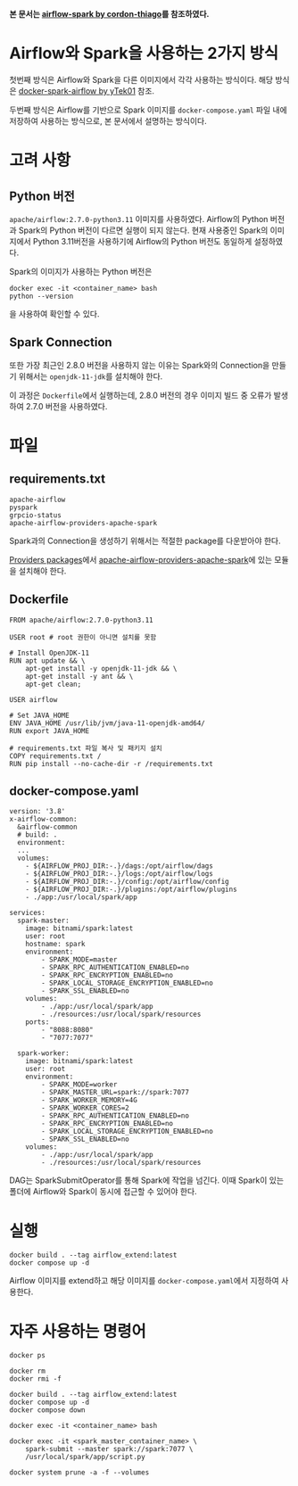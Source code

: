**본 문서는 [airflow-spark by cordon-thiago](https://github.com/cordon-thiago/airflow-spark/tree/master)를 참조하였다.**

# Airflow와 Spark을 사용하는 2가지 방식
첫번째 방식은 Airflow와 Spark을 다른 이미지에서 각각 사용하는 방식이다. 해당 방식은 [docker-spark-airflow by yTek01](https://github.com/yTek01/docker-spark-airflow) 참조.

두번째 방식은 Airflow를 기반으로 Spark 이미지를 `docker-compose.yaml` 파일 내에 저장하여 사용하는 방식으로, 본 문서에서 설명하는 방식이다.

# 고려 사항
## Python 버전
`apache/airflow:2.7.0-python3.11` 이미지를 사용하였다.
Airflow의 Python 버전과 Spark의 Python 버전이 다르면 실행이 되지 않는다.
현재 사용중인 Spark의 이미지에서 Python 3.11버전을 사용하기에 Airflow의 Python 버전도 동일하게 설정하였다.

Spark의 이미지가 사용하는 Python 버전은
```
docker exec -it <container_name> bash
python --version
```
을 사용하여 확인할 수 있다.

## Spark Connection
또한 가장 최근인 2.8.0 버전을 사용하지 않는 이유는 Spark와의 Connection을 만들기 위해서는 `openjdk-11-jdk`를 설치해야 한다.

이 과정은 `Dockerfile`에서 실행하는데, 2.8.0 버전의 경우 이미지 빌드 중 오류가 발생하여 2.7.0 버전을 사용하였다.

# 파일
## requirements.txt
```
apache-airflow
pyspark
grpcio-status
apache-airflow-providers-apache-spark
```
Spark과의 Connection을 생성하기 위해서는 적절한 package를 다운받아야 한다.

[Providers packages](https://airflow.apache.org/docs/#providers-packages-docs-apache-airflow-providers-index-html)에서
[apache-airflow-providers-apache-spark](https://airflow.apache.org/docs/apache-airflow-providers-apache-spark/stable/index.html)에 있는 모듈을 설치해야 한다.

## Dockerfile
```
FROM apache/airflow:2.7.0-python3.11

USER root # root 권한이 아니면 설치를 못함

# Install OpenJDK-11
RUN apt update && \
    apt-get install -y openjdk-11-jdk && \
    apt-get install -y ant && \
    apt-get clean;

USER airflow

# Set JAVA_HOME
ENV JAVA_HOME /usr/lib/jvm/java-11-openjdk-amd64/
RUN export JAVA_HOME

# requirements.txt 파일 복사 및 패키지 설치
COPY requirements.txt /
RUN pip install --no-cache-dir -r /requirements.txt
```

## docker-compose.yaml
```
version: '3.8'
x-airflow-common:
  &airflow-common
  # build: .
  environment:
  ...
  volumes:
    - ${AIRFLOW_PROJ_DIR:-.}/dags:/opt/airflow/dags
    - ${AIRFLOW_PROJ_DIR:-.}/logs:/opt/airflow/logs
    - ${AIRFLOW_PROJ_DIR:-.}/config:/opt/airflow/config
    - ${AIRFLOW_PROJ_DIR:-.}/plugins:/opt/airflow/plugins
    - ./app:/usr/local/spark/app

services:
  spark-master:
    image: bitnami/spark:latest
    user: root 
    hostname: spark
    environment:
        - SPARK_MODE=master
        - SPARK_RPC_AUTHENTICATION_ENABLED=no
        - SPARK_RPC_ENCRYPTION_ENABLED=no
        - SPARK_LOCAL_STORAGE_ENCRYPTION_ENABLED=no
        - SPARK_SSL_ENABLED=no
    volumes:
        - ./app:/usr/local/spark/app
        - ./resources:/usr/local/spark/resources
    ports:
        - "8088:8080"
        - "7077:7077"

  spark-worker:
    image: bitnami/spark:latest
    user: root
    environment:
        - SPARK_MODE=worker
        - SPARK_MASTER_URL=spark://spark:7077
        - SPARK_WORKER_MEMORY=4G
        - SPARK_WORKER_CORES=2
        - SPARK_RPC_AUTHENTICATION_ENABLED=no
        - SPARK_RPC_ENCRYPTION_ENABLED=no
        - SPARK_LOCAL_STORAGE_ENCRYPTION_ENABLED=no
        - SPARK_SSL_ENABLED=no
    volumes:
        - ./app:/usr/local/spark/app
        - ./resources:/usr/local/spark/resources
```
DAG는 SparkSubmitOperator를 통해 Spark에 작업을 넘긴다.
이때 Spark이 있는 폴더에 Airflow와 Spark이 동시에 접근할 수 있어야 한다.

# 실행
```
docker build . --tag airflow_extend:latest
docker compose up -d
```
Airflow 이미지를 extend하고 해당 이미지를 `docker-compose.yaml`에서 지정하여 사용한다.

# 자주 사용하는 명령어
```
docker ps

docker rm
docker rmi -f

docker build . --tag airflow_extend:latest
docker compose up -d
docker compose down

docker exec -it <container_name> bash

docker exec -it <spark_master_container_name> \
    spark-submit --master spark://spark:7077 \
    /usr/local/spark/app/script.py

docker system prune -a -f --volumes
```
